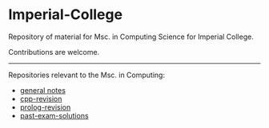 # Imperial-College

Repository of material for Msc. in Computing Science for Imperial College. 

Contributions are welcome.

---

Repositories relevant to the Msc. in Computing:

- [general notes](https://github.com/timothyylim/Imperial-College)
- [cpp-revision](https://github.com/timothyylim/cpp-revision)
- [prolog-revision](https://github.com/timothyylim/prolog_revision)
- [past-exam-solutions](https://github.com/timothyylim/imperial-exam-solutions)
